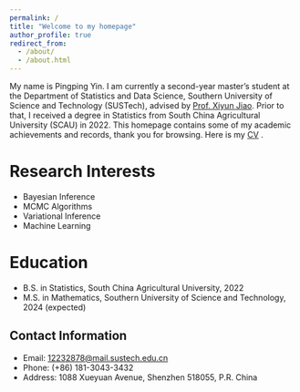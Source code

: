 ```yaml
---
permalink: /
title: "Welcome to my homepage"
author_profile: true
redirect_from: 
  - /about/
  - /about.html
---
```


My name is Pingping Yin. I am currently a second-year master’s student at the Department of Statistics and Data Science, Southern University of Science and Technology (SUSTech), advised by [Prof. Xiyun Jiao](https://faculty.sustech.edu.cn/?tagid=jiaoxy&iscss=1&snapid=1&orderby=date&go=1). Prior to that, I received a degree in Statistics from South China Agricultural University (SCAU) in 2022. This homepage contains some of my academic achievements and records, thank you for browsing. Here is my  [CV](../assets/yinpingping-cv.pdf) .

Research Interests
======
- Bayesian Inference
- MCMC Algorithms
- Variational Inference
- Machine Learning
  
Education
======
- B.S. in Statistics, South China Agricultural University, 2022 
- M.S. in Mathematics, Southern University of Science and Technology, 2024 (expected)

Contact Information
------
- Email: 12232878@mail.sustech.edu.cn
- Phone: (+86) 181-3043-3432
- Address: 1088 Xueyuan Avenue, Shenzhen 518055, P.R. China
